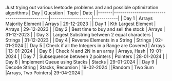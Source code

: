 Just trying out various leetcode problems and and possible optimization algorithms
| Day   | Question                                     | Topic              | Date       |
|-------|----------------------------------------------|--------------------|------------|
| Day 1 | Arrays Majority Element                      | Arrays             | 29-12-2023 |
| Day 1 | Kth Largest Element                          | Arrays             | 29-12-2023 |
| Day 2 | Best time to buy and sell the stock          | Arrays             | 31-12-2023 |
| Day 3 | Largest Substring between 2 equal characters | Strings            | 31-12-2023 |
| Day 4 | Reverse Elements in a String                 | Strings            | 02-01-2024 |
| Day 5 | Check if all the Integers in a Range are Covered | Arrays         | 13-01-2024 |
| Day 6 | Check N and 2N in an array                   | Arrays, Hash       | 19-01-2024 |
| Day 7 | Subsequence between 2 pointers               | Pointers           | 28-01-2024 |
| Day 8 | Implement Queue using Stacks                 | Stacks             | 29-01-2024 |
| Day 9 | Decode String                                | Stacks, Recursion  | 19-02-2024 |
|Random | Two Sum                                      |Arrays, Two Pointers| 29-04-2024 |                        
